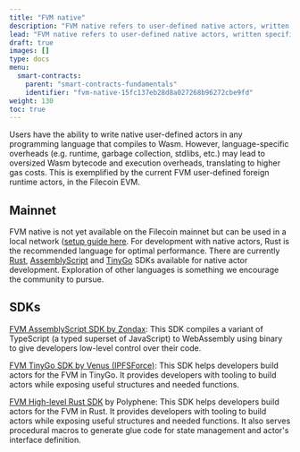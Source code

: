 ```yaml
---
title: "FVM native"
description: "FVM native refers to user-defined native actors, written specifically for the FVM runtime. This is separate from FVM built-in native actors, which refer to built-in actors on the Filecoin network."
lead: "FVM native refers to user-defined native actors, written specifically for the FVM runtime. This is separate from FVM built-in native actors, which refer to built-in actors on the Filecoin network."
draft: true
images: []
type: docs
menu:
  smart-contracts:
    parent: "smart-contracts-fundamentals"
    identifier: "fvm-native-15fc137eb28d8a027268b96272cbe9fd"
weight: 130
toc: true
---
```


Users have the ability to write native user-defined actors in any programming language that compiles to Wasm. However, language-specific overheads (e.g. runtime, garbage collection, stdlibs, etc.) may lead to oversized Wasm bytecode and execution overheads, translating to higher gas costs. This is exemplified by the current FVM user-defined foreign runtime actors, in the Filecoin EVM.

## Mainnet

FVM native is not yet available on the Filecoin mainnet but can be used in a local network ([setup guide here](https://lotus.filecoin.io/lotus/developers/local-network/). For development with native actors, Rust is the recommended language for optimal performance. There are currently [Rust](https://github.com/polyphene/fvm-rs-sdk), [AssemblyScript](https://docs.zondax.ch/filecoin-virtual-machine/fvm-as-sdk) and [TinyGo](https://github.com/ipfs-force-community/go-fvm-sdk) SDKs available for native actor development. Exploration of other languages is something we encourage the community to pursue.

## SDKs

[FVM AssemblyScript SDK by Zondax](https://github.com/Zondax/fvm-as-sdk): This SDK compiles a variant of TypeScript (a typed superset of JavaScript) to WebAssembly using binary to give developers low-level control over their code.

[FVM TinyGo SDK by Venus (IPFSForce)](https://www.notion.so/Filecoin-Virtual-Machine-FVM-Developer-Resources-94cabfd650184f4b9664bd4974e4d329): This SDK helps developers build actors for the FVM in TinyGo. It provides developers with tooling to build actors while exposing useful structures and needed functions.

[FVM High-level Rust SDK](https://github.com/polyphene/fvm-rs-sdk) by Polyphene: This SDK helps developers build actors for the FVM in Rust. It provides developers with tooling to build actors while exposing useful structures and needed functions. It also serves procedural macros to generate glue code for state management and actor's interface definition.
<!--REVIEWED!-->